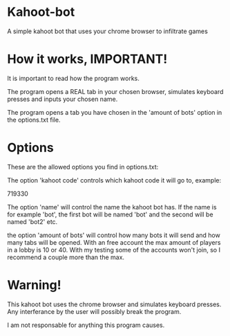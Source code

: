# Kahoot-bot
A simple kahoot bot that uses your chrome browser to infiltrate games

# How it works, IMPORTANT!
It is important to read how the program works.

The program opens a REAL tab in your chosen browser, simulates keyboard presses and inputs your chosen name.

The program opens a tab you have chosen in the 'amount of bots' option in the options.txt file.

# Options
These are the allowed options you find in options.txt:

The option 'kahoot code' controls which kahoot code it will go to, example:

719330

The option 'name' will control the name the kahoot bot has.
If the name is for example 'bot', the first bot will be named 'bot' and the second will be named 'bot2' etc.

the option 'amount of bots' will control how many bots it will send and how many tabs will be opened.
With an free account the max amount of players in a lobby is 10 or 40.
With my testing some of the accounts won't join, so I recommend a couple more than the max.

# Warning!
This kahoot bot uses the chrome browser and simulates keyboard presses. Any interferance by the user will possibly break the program.

I am not responsable for anything this program causes.
